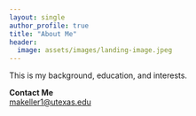 ```yaml
---
layout: single
author_profile: true
title: "About Me"
header:
  image: assets/images/landing-image.jpeg
---
```


This is my background, education, and interests.


**Contact Me** <br>
makeller1@utexas.edu
